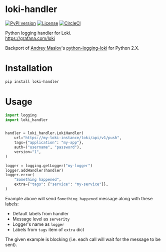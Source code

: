 loki-handler
===================

[![PyPI version](https://img.shields.io/pypi/v/loki-handler.svg)](https://pypi.org/project/loki-handler/)
[![License](https://img.shields.io/pypi/l/loki-handler.svg)](https://opensource.org/licenses/MIT)
[![CircleCI](https://circleci.com/gh/cuerty/loki-handler/tree/master.svg?style=svg)](https://circleci.com/gh/cuerty/loki-handler/?branch=master)

Python logging handler for Loki.  
https://grafana.com/loki

Backport of [Andrey Maslov](https://github.com/GreyZmeem)'s [python-logging-loki](https://github.com/GreyZmeem/python-logging-loki) for Python 2.X.

Installation
============
```bash
pip install loki-handler
```

Usage
=====

```python
import logging
import loki_handler


handler = loki_handler.LokiHandler(
    url="https://my-loki-instance/loki/api/v1/push", 
    tags={"application": "my-app"},
    auth=("username", "password"),
    version="1",
)

logger = logging.getLogger("my-logger")
logger.addHandler(handler)
logger.error(
    "Something happened", 
    extra={"tags": {"service": "my-service"}},
)
```

Example above will send `Something happened` message along with these labels:
- Default labels from handler
- Message level as `serverity`
- Logger's name as `logger` 
- Labels from `tags` item of `extra` dict

The given example is blocking (i.e. each call will wait for the message to be sent).
